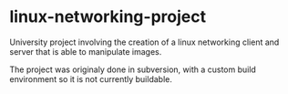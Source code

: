 # linux-networking-project
University project involving the creation of a linux networking client and server that is able to manipulate images.

The project was originaly done in subversion, with a custom build environment so it is not currently buildable.
